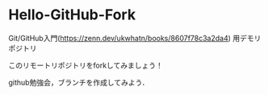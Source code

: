 # Hello-GitHub-Fork
 Git/GitHub入門(https://zenn.dev/ukwhatn/books/8607f78c3a2da4) 用デモリポジトリ
 
 このリモートリポジトリをforkしてみましょう！

 github勉強会，ブランチを作成してみよう．